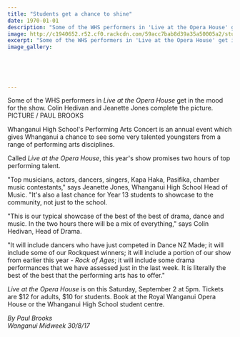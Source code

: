 ```yaml
---
title: "Students get a chance to shine"
date: 1970-01-01
description: "Some of the WHS performers in 'Live at the Opera House' get in the mood for the show. Colin Hedivan and Jeanette Jones complete the picture..."
image: http://c1940652.r52.cf0.rackcdn.com/59acc7bab8d39a35a50005a2/student-photo-WU-Midweek-30-Aug.jpg
excerpt: "Some of the WHS performers in 'Live at the Opera House' get in the mood for the show. Colin Hedivan and Jeanette Jones complete the picture."
image_gallery:
    
    
    
    
    
---
```


<p><span>Some of the WHS performers in <em>Live at the Opera House</em> get in the mood for the show. Colin Hedivan and Jeanette Jones complete the picture. <br />PICTURE / PAUL BROOKS</span></p>
<p class="element element-paragraph">Whanganui High School's Performing Arts Concert is an annual event which gives Whanganui a chance to see some very talented youngsters from a range of performing arts disciplines.</p>
<p class="element element-paragraph">Called&nbsp;<em>Live at the Opera House</em>, this year's show promises two hours of top performing talent.</p>
<p class="element element-paragraph">"Top musicians, actors, dancers, singers, Kapa Haka, Pasifika, chamber music contestants," says Jeanette Jones, Whanganui High School Head of Music. "It's also a last chance for Year 13 students to showcase to the community, not just to the school.</p>
<p class="element element-paragraph">"This is our typical showcase of the best of the best of drama, dance and music. In the two hours there will be a mix of everything," says Colin Hedivan, Head of Drama.</p>
<p class="element element-paragraph">"It will include dancers who have just competed in Dance NZ Made; it will include some of our Rockquest winners; it will include a portion of our show from earlier this year -&nbsp;<em>Rock of Ages</em>; it will include some drama performances that we have assessed just in the last week. It is literally the best of the best that the performing arts has to offer."</p>
<p><span><em>Live at the Opera House</em><span>&nbsp;is on this Saturday, September 2 at 5pm. Tickets are $12 for adults, $10 for students. Book at the Royal Wanganui Opera House or the Whanganui High School student centre.</span></span></p>
<p><em>By Paul Brooks<br />Wanganui Midweek 30/8/17</em></p>

